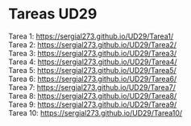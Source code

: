 # Tareas UD29

Tarea 1: https://sergial273.github.io/UD29/Tarea1/
<br />
Tarea 2: https://sergial273.github.io/UD29/Tarea2/
<br />
Tarea 3: https://sergial273.github.io/UD29/Tarea3/
<br />
Tarea 4: https://sergial273.github.io/UD29/Tarea4/
<br />
Tarea 5: https://sergial273.github.io/UD29/Tarea5/
<br />
Tarea 6: https://sergial273.github.io/UD29/Tarea6/
<br />
Tarea 7: https://sergial273.github.io/UD29/Tarea7/
<br />
Tarea 8: https://sergial273.github.io/UD29/Tarea8/
<br />
Tarea 9: https://sergial273.github.io/UD29/Tarea9/
<br />
Tarea 10: https://sergial273.github.io/UD29/Tarea10/